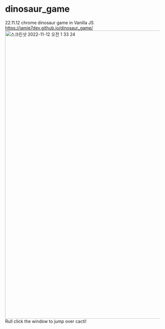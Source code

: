 # dinosaur_game
22.11.12 chrome dinosaur game in Vanilla JS
<br>
https://jamie7dev.github.io/dinosaur_game/
<img width="939" alt="스크린샷 2022-11-12 오전 1 33 24" src="https://user-images.githubusercontent.com/104494969/201386714-f7bbcc9c-cfa4-41fc-8bac-70a3ea0e1991.png">
<br>
Rull
click the window to jump over cacti!
